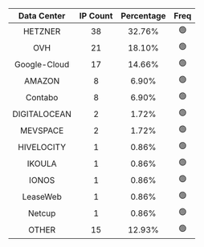 | Data Center | IP Count | Percentage | Freq |
|:------------:|:--------:|:-----------:|:-----:|
| HETZNER | 38 | 32.76% | 🟢 |
| OVH | 21 | 18.10% | 🟢 |
| Google-Cloud | 17 | 14.66% | 🟢 |
| AMAZON | 8 | 6.90% | 🟢 |
| Contabo | 8 | 6.90% | 🟢 |
| DIGITALOCEAN | 2 | 1.72% | 🟢 |
| MEVSPACE | 2 | 1.72% | 🟢 |
| HIVELOCITY | 1 | 0.86% | 🟢 |
| IKOULA | 1 | 0.86% | 🟢 |
| IONOS | 1 | 0.86% | 🟢 |
| LeaseWeb | 1 | 0.86% | 🟢 |
| Netcup | 1 | 0.86% | 🟢 |
| OTHER | 15 | 12.93% | 🟢 |